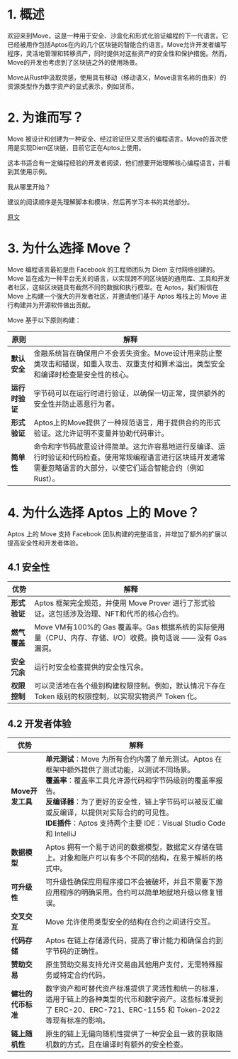 # 1. 概述
欢迎来到Move，这是一种用于安全、沙盒化和形式化验证编程的下一代语言。它已经被用作包括Aptos在内的几个区块链的智能合约语言。Move允许开发者编写程序，灵活地管理和转移资产，同时提供对这些资产的安全性和保护措施。然而，Move的开发也考虑到了区块链之外的使用场景。

Move从Rust中汲取灵感，使用具有移动（移动语义，Move语言名称的由来）的资源类型作为数字资产的显式表示，例如货币。

# 2. 为谁而写？

Move 被设计和创建为一种安全、经过验证但又灵活的编程语言。Move的首次使用是实现Diem区块链，目前它正在Aptos上使用。

这本书适合有一定编程经验的开发者阅读，他们想要开始理解核心编程语言，并看到其使用示例。

我从哪里开始？

建议的阅读顺序是先理解脚本和模块，然后再学习本书的其他部分。

[原文](https://aptos.dev/en/build/)


# 3. 为什么选择 Move？

Move 编程语言最初是由 Facebook 的工程师团队为 Diem 支付网络创建的。Move 旨在成为一种平台无关的语言，以实现跨不同区块链的通用库、工具和开发者社区，这些区块链具有截然不同的数据和执行模型。在 Aptos，我们相信在 Move 上构建一个强大的开发者社区，并邀请他们基于 Aptos 堆栈上的 Move 进行构建并为开源软件做出贡献。

Move 基于以下原则构建：

| **原则**                | **解释**                                                   |
|-------------------------|----------------------------------------------------------|
| **默认安全**            | 金融系统旨在确保用户不会丢失资金。Move设计用来防止整类攻击和错误，如重入攻击、双重支付和算术溢出。类型安全和编译时检查是安全性的核心。 |
| **运行时验证**          | 字节码可以在运行时进行验证，以确保一切正常，提供额外的安全性并防止恶意行为者。 |
| **形式验证**            | Aptos上的Move提供了一种规范语言，用于提供合约的形式验证。这允许证明不变量并协助代码审计。 |
| **简单性**              | 命令和字节码故意设计得简单。这允许容易地进行反编译、运行时验证和代码检查。使用常规编程语言进行区块链开发通常需要忽略语言的大部分，以使它们适合智能合约（例如Rust）。 |

# 4. 为什么选择 Aptos 上的 Move？

Aptos 上的 Move 支持 Facebook 团队构建的完整语言，并增加了额外的扩展以提高安全性和开发者体验。

## 4.1 安全性

| **优势**   | **解释**                                                                   |
| -------- | ------------------------------------------------------------------------ |
| **形式验证** | Aptos 框架完全规范，并使用 Move Prover 进行了形式验证。这包括涉及治理、NFT和代币的核心合约。                |
| **燃气覆盖** | Move VM有100%的 Gas 覆盖率。Gas 根据系统的实际使用量（CPU、内存、存储、I/O）收费。换句话说 —— 没有 Gas 漏洞。 |
| **安全冗余** | 运行时安全检查提供的安全性冗余。                                                         |
| **权限控制** | 可以灵活地在各个级别构建权限控制。例如，默认情况下存在 Token 级别的权限控制，以实现实物资产 Token 化。               |

## 4.2 开发者体验

| **优势**       | **解释**                                                                                                                                                                                                       |
| ------------ | ------------------------------------------------------------------------------------------------------------------------------------------------------------------------------------------------------------ |
| **Move开发工具** | **单元测试**：Move 为所有合约内置了单元测试。Aptos 在框架中额外提供了测试功能，以测试不同场景。<br> **覆盖率**：覆盖率工具允许源代码和字节码级别的覆盖率报告。 <br>**反编译器**：为了更好的安全性，链上字节码可以被反汇编或反编译，以提供对实际合约的可见性。 <br>**IDE插件**：Aptos 支持两个主要 IDE：Visual Studio Code 和 IntelliJ |
| **数据模型**     | Aptos 拥有一个易于访问的数据模型，数据定义存储在链上。对象和账户可以有多个不同的结构，在易于解析的格式中。                                                                                                                                                     |
| **可升级性**     | 可升级性确保应用程序接口不会被破坏，并且不需要下游应用程序的明确采用。合约可以简单地就地升级以修复错误。                                                                                                                                                         |
| **交叉交互**     | Move 允许使用类型安全的结构在合约之间进行交互。                                                                                                                                                                                   |
| **代码存储**     | Aptos 在链上存储源代码，提高了审计能力和确保合约到字节码的正确性。                                                                                                                                                                         |
| **赞助交易**     | 原生赞助交易支持允许交易由其他用户支付，无需特殊服务或特定合约代码。                                                                                                                                                                           |
| **健壮的代币标准**  | 数字资产和可替代资产标准提供了灵活性和统一的标准，适用于链上的各种类型的代币和数字资产。这些标准受到了 ERC-20、ERC-721、ERC-1155 和 Token-2022 等现有标准的影响。                                                                                                           |
| **链上随机性**    | 原生的链上无偏向随机性提供了一种安全且一致的获取随机数的方式，且在编译时有额外的安全检查。                                                                                                                                                                |


